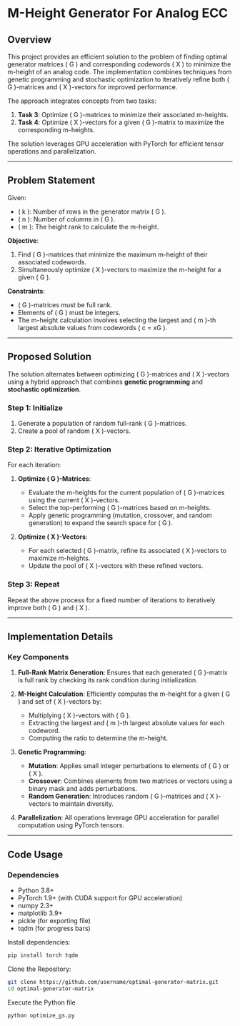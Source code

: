 # M-Height Generator For Analog ECC


## **Overview**

This project provides an efficient solution to the problem of finding optimal generator matrices \( G \) and corresponding codewords \( X \) to minimize the m-height of an analog code. The implementation combines techniques from genetic programming and stochastic optimization to iteratively refine both \( G \)-matrices and \( X \)-vectors for improved performance.

The approach integrates concepts from two tasks:
1. **Task 3**: Optimize \( G \)-matrices to minimize their associated m-heights.
2. **Task 4**: Optimize \( X \)-vectors for a given \( G \)-matrix to maximize the corresponding m-heights.

The solution leverages GPU acceleration with PyTorch for efficient tensor operations and parallelization.

---

## **Problem Statement**

Given:
- \( k \): Number of rows in the generator matrix \( G \).
- \( n \): Number of columns in \( G \).
- \( m \): The height rank to calculate the m-height.

**Objective**:
1. Find \( G \)-matrices that minimize the maximum m-height of their associated codewords.
2. Simultaneously optimize \( X \)-vectors to maximize the m-height for a given \( G \).

**Constraints**:
- \( G \)-matrices must be full rank.
- Elements of \( G \) must be integers.
- The m-height calculation involves selecting the largest and \( m \)-th largest absolute values from codewords \( c = xG \).

---

## **Proposed Solution**

The solution alternates between optimizing \( G \)-matrices and \( X \)-vectors using a hybrid approach that combines **genetic programming** and **stochastic optimization**.

### **Step 1: Initialize**
1. Generate a population of random full-rank \( G \)-matrices.
2. Create a pool of random \( X \)-vectors.

### **Step 2: Iterative Optimization**
For each iteration:
1. **Optimize \( G \)-Matrices**:
   - Evaluate the m-heights for the current population of \( G \)-matrices using the current \( X \)-vectors.
   - Select the top-performing \( G \)-matrices based on m-heights.
   - Apply genetic programming (mutation, crossover, and random generation) to expand the search space for \( G \).

2. **Optimize \( X \)-Vectors**:
   - For each selected \( G \)-matrix, refine its associated \( X \)-vectors to maximize m-heights.
   - Update the pool of \( X \)-vectors with these refined vectors.

### **Step 3: Repeat**
Repeat the above process for a fixed number of iterations to iteratively improve both \( G \) and \( X \).

---

## **Implementation Details**

### **Key Components**
1. **Full-Rank Matrix Generation**:
   Ensures that each generated \( G \)-matrix is full rank by checking its rank condition during initialization.

2. **M-Height Calculation**:
   Efficiently computes the m-height for a given \( G \) and set of \( X \)-vectors by:
   - Multiplying \( X \)-vectors with \( G \).
   - Extracting the largest and \( m \)-th largest absolute values for each codeword.
   - Computing the ratio to determine the m-height.

3. **Genetic Programming**:
   - **Mutation**: Applies small integer perturbations to elements of \( G \) or \( X \).
   - **Crossover**: Combines elements from two matrices or vectors using a binary mask and adds perturbations.
   - **Random Generation**: Introduces random \( G \)-matrices and \( X \)-vectors to maintain diversity.

4. **Parallelization**:
   All operations leverage GPU acceleration for parallel computation using PyTorch tensors.

---

## **Code Usage**

### **Dependencies**
- Python 3.8+
- PyTorch 1.9+ (with CUDA support for GPU acceleration)
- numpy 2.3+
- matplotlib 3.9+
- pickle (for exporting file)
- tqdm (for progress bars)

Install dependencies:
```bash
pip install torch tqdm
```

Clone the Repository:
```bash
git clone https://github.com/username/optimal-generator-matrix.git
cd optimal-generator-matrix
```

Execute the Python file
```bash
python optimize_gs.py
```


